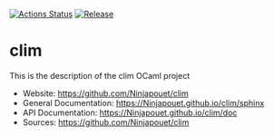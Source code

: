 
[![Actions Status](https://github.com/Ninjapouet/clim/workflows/Main%20Workflow/badge.svg)](https://github.com/Ninjapouet/clim/actions)
[![Release](https://img.shields.io/github/release/Ninjapouet/clim.svg)](https://github.com/Ninjapouet/clim/releases)

# clim

This is the description
of the clim OCaml project


* Website: https://github.com/Ninjapouet/clim
* General Documentation: https://Ninjapouet.github.io/clim/sphinx
* API Documentation: https://Ninjapouet.github.io/clim/doc
* Sources: https://github.com/Ninjapouet/clim
